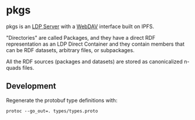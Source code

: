 # pkgs

pkgs is an [LDP Server](https://www.w3.org/TR/ldp/) with a [WebDAV](https://en.wikipedia.org/wiki/WebDAV) interface built on IPFS.

"Directories" are called Packages, and they have a direct RDF representation as an LDP Direct Container and they contain members that can be RDF datasets, arbitrary files, or subpackages.

All the RDF sources (packages and datasets) are stored as canonicalized n-quads files.

## Development

Regenerate the protobuf type definitions with:

```
protoc --go_out=. types/types.proto
```
